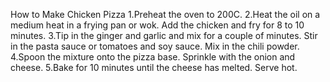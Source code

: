 How to Make Chicken Pizza
1.Preheat the oven to 200C.
2.Heat the oil on a medium heat in a frying pan or wok. Add the chicken and fry for 8 to 10 minutes.
3.Tip in the ginger and garlic and mix for a couple of minutes. Stir in the pasta sauce or tomatoes and soy sauce. Mix in the chili powder.
4.Spoon the mixture onto the pizza base. Sprinkle with the onion and cheese.
5.Bake for 10 minutes until the cheese has melted. Serve hot.